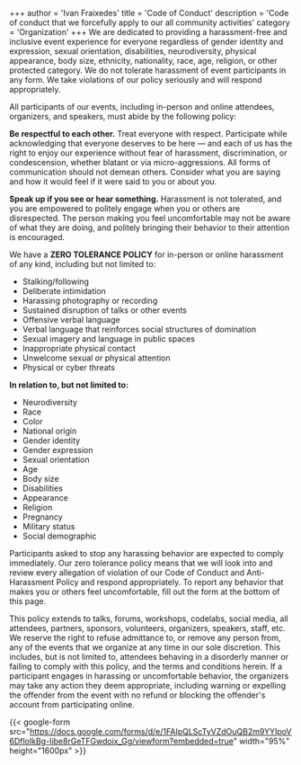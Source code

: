 +++
author = 'Ivan Fraixedes'
title = 'Code of Conduct'
description = 'Code of conduct that we forcefully apply to our all community activities'
category = 'Organization'
+++
We are dedicated to providing a harassment-free and inclusive event experience for everyone regardless of gender identity and expression, sexual orientation, disabilities, neurodiversity, physical appearance, body size, ethnicity, nationality, race, age, religion, or other protected category. We do not tolerate harassment of event participants in any form. We take violations of our policy seriously and will respond appropriately.

All participants of our events, including in-person and online attendees, organizers, and speakers, must abide by the following policy:

**Be respectful to each other.** Treat everyone with respect. Participate while acknowledging that everyone deserves to be here — and each of us has the right to enjoy our experience without fear of harassment, discrimination, or condescension, whether blatant or via micro-aggressions. All forms of communication should not demean others. Consider what you are saying and how it would feel if it were said to you or about you.

**Speak up if you see or hear something.** Harassment is not tolerated, and you are empowered to politely engage when you or others are disrespected. The person making you feel uncomfortable may not be aware of what they are doing, and politely bringing their behavior to their attention is encouraged.

We have a **ZERO TOLERANCE POLICY** for in-person or online harassment of any kind, including but not limited to:
- Stalking/following
- Deliberate intimidation
- Harassing photography or recording
- Sustained disruption of talks or other events
- Offensive verbal language
- Verbal language that reinforces social structures of domination
- Sexual imagery and language in public spaces
- Inappropriate physical contact
- Unwelcome sexual or physical attention
- Physical or cyber threats

**In relation to, but not limited to:**
- Neurodiversity
- Race
- Color
- National origin
- Gender identity
- Gender expression
- Sexual orientation
- Age
- Body size
- Disabilities
- Appearance
- Religion
- Pregnancy
- Military status
- Social demographic

Participants asked to stop any harassing behavior are expected to comply immediately. Our zero tolerance policy means that we will look into and review every allegation of violation of our Code of Conduct and Anti-Harassment Policy and respond appropriately. To report any behavior that makes you or others feel uncomfortable, fill out the form at the bottom of this page.

This policy extends to talks, forums, workshops, codelabs, social media, all attendees, partners, sponsors, volunteers, organizers, speakers, staff, etc. We reserve the right to refuse admittance to, or remove any person from, any of the events that we organize at any time in our sole discretion. This includes, but is not limited to, attendees behaving in a disorderly manner or failing to comply with this policy, and the terms and conditions herein. If a participant engages in harassing or uncomfortable behavior, the organizers may take any action they deem appropriate, including warning or expelling the offender from the event with no refund or blocking the offender's account from participating online.

{{< google-form src="https://docs.google.com/forms/d/e/1FAIpQLScTyVZdOuQB2m9YYIpoV6DfloIkBg-Iibe8rGeTFGwdoix_Gg/viewform?embedded=true" width="95%" height="1600px" >}}
